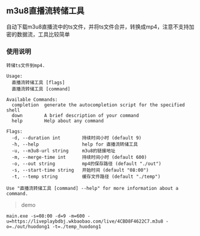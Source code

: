 ## m3u8直播流转储工具
自动下载m3u8直播流中的ts文件，并将ts文件合并，转换成mp4，注意不支持加密的数据流，工具比较简单

### 使用说明
```cassandraql
转储ts文件到mp4.

Usage:
  直播流转储工具 [flags]
  直播流转储工具 [command]

Available Commands:
  completion  generate the autocompletion script for the specified shell
  down        A brief description of your command
  help        Help about any command

Flags:
  -d, --duration int        持续时间小时 (default 9)
  -h, --help                help for 直播流转储工具
  -u, --m3u8-url string     m3u8的链接地址
  -m, --merge-time int      持续时间小时 (default 600)
  -o, --out string          mp4的保存路径 (default "./out")
  -s, --start-time string   开始时间 (default "08:00")
  -t, --temp string         缓存文件路径 (default "./temp")

Use "直播流转储工具 [command] --help" for more information about a command.
```
> demo   

`main.exe -s=08:00 -d=9 -m=600 -u=https://liveplaybdbj.wkbaobao.com/live/4CBD8F4622C7.m3u8 -o=./out/huodong1 -t=./temp_huodong1`

